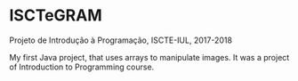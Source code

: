 # ISCTeGRAM
Projeto de Introdução à Programação, ISCTE-IUL, 2017-2018

My first Java project, that uses arrays to manipulate images. It was a project of Introduction to Programming course.
